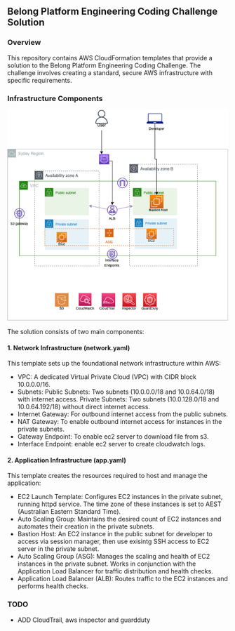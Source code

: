## Belong Platform Engineering Coding Challenge Solution ##
### Overview ###
This repository contains AWS CloudFormation templates that provide a solution to the Belong Platform Engineering Coding Challenge. The challenge involves creating a standard, secure AWS infrastructure with specific requirements.

### Infrastructure Components ###
![Infrastructure](belong.png)

The solution consists of two main components:
#### 1. Network Infrastructure (network.yaml) ####
This template sets up the foundational network infrastructure within AWS:

- VPC: A dedicated Virtual Private Cloud (VPC) with CIDR block 10.0.0.0/16.
- Subnets:
    Public Subnets: Two subnets (10.0.0.0/18 and 10.0.64.0/18) with internet access.
    Private Subnets: Two subnets (10.0.128.0/18 and 10.0.64.192/18) without direct internet access.
- Internet Gateway: For outbound internet access from the public subnets.
- NAT Gateway: To enable outbound internet access for instances in the private subnets.
- Gateway Endpoint: To enable ec2 server to download file from s3.
- Interface Endpoint: enable ec2 server to create cloudwatch logs.

#### 2. Application Infrastructure (app.yaml) ####
This template creates the resources required to host and manage the application:

- EC2 Launch Template: Configures EC2 instances in the private subnet, running httpd service. The time zone of these instances is set to AEST (Australian Eastern Standard Time).
- Auto Scaling Group: Maintains the desired count of EC2 instances and automates their creation in the private subnets.
- Bastion Host: An EC2 instance in the public subnet for developer to access via session manager, then use exisintg  SSH access to EC2 server in the private subnet.
- Auto Scaling Group (ASG):
  Manages the scaling and health of EC2 instances in the private subnet. Works in conjunction with the Application Load Balancer for traffic distribution and health checks.
- Application Load Balancer (ALB): Routes traffic to the EC2 instances and performs health checks.
### TODO ###
- ADD CloudTrail, aws inspector and guardduty